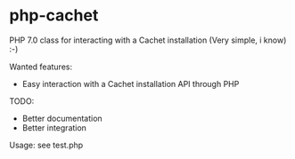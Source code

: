 # php-cachet
PHP 7.0 class for interacting with a Cachet installation (Very simple, i know) :-)

Wanted features:

- Easy interaction with a Cachet installation API through PHP

TODO:

- Better documentation
- Better integration

Usage:
see test.php
